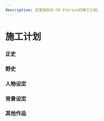 ```yaml
---
description: 这里指NIA-CN Stories的施工计划。
---
```


# 施工计划

### 正史



### 野史



### 人物设定



### 背景设定



### 其他作品

